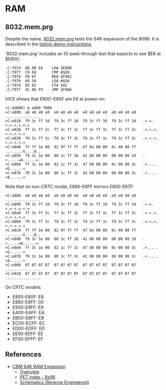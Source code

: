 # RAM

## 8032.mem.prg

Despite the name, [8032.mem.prg]() tests the 64K expansion of the 8096.  It is described in the [listing-demo-instructions](https://mikenaberezny.com/wp-content/uploads/2016/11/listings-demo-instructions.pdf).

'8032.mem.prg' includes an IO peek-through test that expects to see $E8 at $E800:

```
.C:f974  AD 00 E8    LDA $E800
.C:f977  C9 E8       CMP #$E8
.C:f979  F0 07       BEQ $F982
.C:f97b  A9 50       LDA #$50
.C:f97d  85 02       STA $02
.C:f97f  4C 86 F9    JMP $F986
```

VICE shows that $E800-$E80F are E8 at power-on:

```
(C:$d000) m e800 f000
>C:e800  e8 e8 e8 e8  e8 e8 e8 e8  e8 e8 e8 e8  e8 e8 e8 e8   ................
>C:e810  f9 3c ff 3d  f9 3c ff 3d  f9 3c ff 3d  f9 3c ff 3d   .<.=.<.=.<.=.<.=
>C:e820  ff 3c ff 3c  ff 3c ff 3c  ff 3c ff 3c  ff 3c ff 3c   .<.<.<.<.<.<.<.<
>C:e830  f9 3c ff 3c  f9 3c ff 3c  f9 3c ff 3c  f9 3c ff 3c   .<.<.<.<.<.<.<.<
>C:e840  ff ff 1e 00  82 9f ff ff  47 8a 00 00  0c 40 80 ff   ........G....@..
>C:e850  f9 3c 1e 00  80 1c ff 3d  41 08 00 00  08 00 80 3d   .<.....=A......=
>C:e860  ff 3c 1e 00  82 1c ff 3c  47 08 00 00  0c 00 80 3c   .<.....<G......<
>C:e870  f9 3c 1e 00  80 1c ff 3c  41 08 00 00  08 00 80 3c   .<.....<A......<
```

Note that on non-CRTC model, E880-E8FF mirrors E800-E87F:

```
>C:e880  e8 e8 e8 e8  e8 e8 e8 e8  e8 e8 e8 e8  e8 e8 e8 e8   ................
>C:e890  f9 3c ff 3d  f9 3c ff 3d  f9 3c ff 3d  f9 3c ff 3d   .<.=.<.=.<.=.<.=
>C:e8a0  ff 3c ff 3c  ff 3c ff 3c  ff 3c ff 3c  ff 3c ff 3c   .<.<.<.<.<.<.<.<
>C:e8b0  f9 3c ff 3c  f9 3c ff 3c  f9 3c ff 3c  f9 3c ff 3c   .<.<.<.<.<.<.<.<
>C:e8c0  ff ff 1e 00  82 9f ff ff  47 8a 00 00  0c 40 80 ff   ........G....@..
>C:e8d0  f9 3c 1e 00  80 1c ff 3d  41 08 00 00  08 00 80 3d   .<.....=A......=
>C:e8e0  ff 3c 1e 00  82 1c ff 3c  47 08 00 00  0c 00 80 3c   .<.....<G......<
>C:e8f0  f9 3c 1e 00  80 1c ff 3c  41 08 00 00  08 00 80 3c   .<.....<A......<
>C:e900  07 07 07 07  07 07 07 07  07 07 07 07  07 07 07 07   ................
>C:e910  07 07 07 07  07 07 07 07  07 07 07 07  07 07 07 07   ................
```

On CRTC models:

* E800-E80F: E8
* E880-E8FF: 00
* E900-E9FF: E9
* EA00-EAFF: EA
* EB00-EBFF: EB
* EC00-ECFF: EC
* ED00-EDFF: ED
* EE00-EEFF: EE
* EF00-EFFF: EF

## References

* [CBM 64K RAM Expansion](https://mikenaberezny.com/hardware/pet-cbm/cbm-64k-ram-expansion/)
  * [Overview](https://www.vintagecomputer.net/commodore/8096/CBMPET64KExpansion.pdf)
  * [PET index - 8x96](http://6502.org/users/andre/petindex/8x96.html)
  * [Schematics (Reverse Engineered)](https://www.zimmers.net/anonftp/pub/cbm/schematics/computers/pet/8096/pet_64k.pdf)

